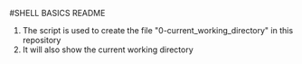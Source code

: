 #SHELL BASICS README
1. The script is used to create the file "0-current_working_directory" in this repository
2. It will also show the current working directory
